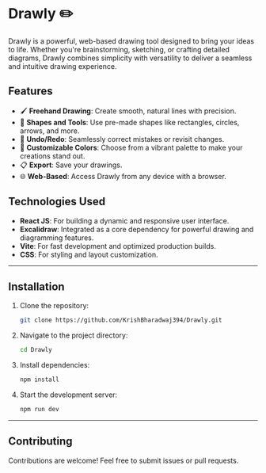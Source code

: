 # Drawly ✏️  
Drawly is a powerful, web-based drawing tool designed to bring your ideas to life. Whether you're brainstorming, sketching, or crafting detailed diagrams, Drawly combines simplicity with versatility to deliver a seamless and intuitive drawing experience.

## Features  
- 🖌️ **Freehand Drawing**: Create smooth, natural lines with precision.  
- 📏 **Shapes and Tools**: Use pre-made shapes like rectangles, circles, arrows, and more.  
- 🔄 **Undo/Redo**: Seamlessly correct mistakes or revisit changes.  
- 🎨 **Customizable Colors**: Choose from a vibrant palette to make your creations stand out.  
- 📋 **Export**: Save your drawings.
- 🌐 **Web-Based**: Access Drawly from any device with a browser.

## Technologies Used  
- **React JS**: For building a dynamic and responsive user interface.  
- **Excalidraw**: Integrated as a core dependency for powerful drawing and diagramming features.  
- **Vite**: For fast development and optimized production builds.  
- **CSS**: For styling and layout customization.
  
---

## Installation  
1. Clone the repository:  
   ```bash
   git clone https://github.com/KrishBharadwaj394/Drawly.git
   ```  

2. Navigate to the project directory:  
   ```bash
   cd Drawly
   ```  

3. Install dependencies:  
   ```bash
   npm install
   ```
   
4. Start the development server:  
   ```bash
   npm run dev
   ```
--- 
   
## Contributing  
Contributions are welcome! Feel free to submit issues or pull requests.  
